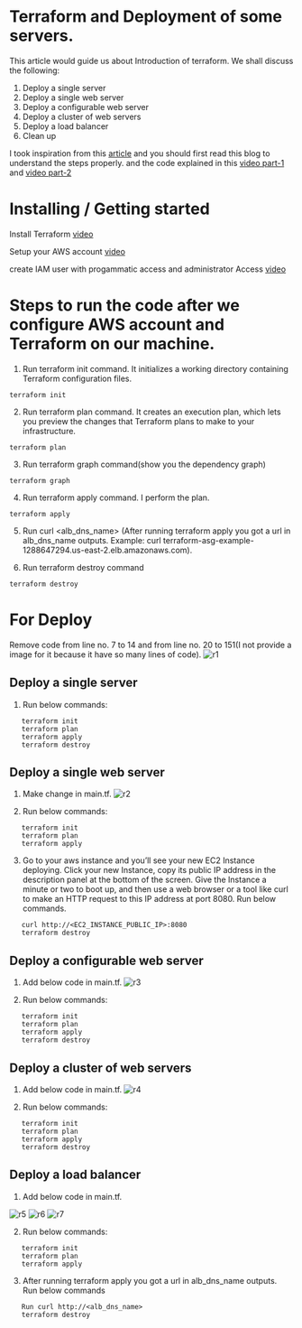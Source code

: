 # Terraform and Deployment of some servers.

This article would guide us about Introduction of terraform. We shall discuss the following:

1. Deploy a single server
2. Deploy a single web server
3. Deploy a configurable web server
4. Deploy a cluster of web servers
5. Deploy a load balancer
6. Clean up

I took inspiration from this [article](https://blog.gruntwork.io/an-introduction-to-terraform-f17df9c6d180#a9b0) and you should first read this blog to understand the steps properly. and the code explained in this [video part-1](https://shorthillstech-my.sharepoint.com/:v:/p/kapil_jain/Ef0H3oWHQyBMiocS2O9rVRsBm3RQpxwZBmJD-AlXmZsmnA?e=zO9UJ9) and [video part-2](https://shorthillstech-my.sharepoint.com/:v:/p/kapil_jain/EY7NTuItyotJlQpC_KdtEqgBT7I-A9fQF38hKiqzxZzOsA?e=kVkQBF)

# Installing / Getting started

Install Terraform [video](https://www.youtube.com/watch?v=Cn6xYf0QJME)

Setup your AWS account [video](https://www.youtube.com/watch?v=gA9pl-A9gDM)

create IAM user with progammatic access and administrator Access [video](https://www.youtube.com/watch?v=Xx_-IA9qnuI)

# Steps to run the code after we configure AWS account and Terraform on our machine.

1. Run terraform init command. It initializes a working directory containing Terraform configuration files.

```
terraform init
```

2. Run terraform plan command. It creates an execution plan, which lets you preview the changes that Terraform plans to make to your infrastructure.

```
terraform plan
```

3. Run terraform graph command(show you the dependency graph)

```
terraform graph
```

4. Run terraform apply command. I perform the plan.

```
terraform apply
```

5. Run curl <alb_dns_name> (After running terraform apply you got a url in alb_dns_name outputs. Example: curl terraform-asg-example-1288647294.us-east-2.elb.amazonaws.com).

6. Run terraform destroy command

```
terraform destroy
```

# For Deploy

Remove code from line no. 7 to 14 and from line no. 20 to 151(I not provide a image for it because it have so many lines of code).
![r1](https://user-images.githubusercontent.com/101810595/200256308-ea209eab-9fa8-4df2-be5e-b4822a7b7689.PNG)

## Deploy a single server

1. Run below commands:

```
   terraform init
   terraform plan
   terraform apply
   terraform destroy
```

## Deploy a single web server

1. Make change in main.tf.
![r2](https://user-images.githubusercontent.com/101810595/200258101-1c4da4b1-ac69-4b3f-bdec-49af16611dcb.PNG)

2. Run below commands:

```
   terraform init
   terraform plan
   terraform apply
```

3. Go to your aws instance and you’ll see your new EC2 Instance deploying. Click your new Instance, copy its public IP address in the description panel at the bottom of the screen. Give the Instance a minute or two to boot up, and then use a web browser or a tool like curl to make an HTTP request to this IP address at port 8080. Run below commands.

```
   curl http://<EC2_INSTANCE_PUBLIC_IP>:8080
   terraform destroy
```

## Deploy a configurable web server

1. Add below code in main.tf.
![r3](https://user-images.githubusercontent.com/101810595/200258868-45ab88cc-76ea-4df9-b8a7-9347bd62fdcb.PNG)

2. Run below commands:

```
   terraform init
   terraform plan
   terraform apply
   terraform destroy
```

## Deploy a cluster of web servers

1. Add below code in main.tf.
![r4](https://user-images.githubusercontent.com/101810595/200259316-e09f64de-588a-449e-b6b8-4c278d51d717.PNG)

2. Run below commands:

```
   terraform init
   terraform plan
   terraform apply
   terraform destroy
```

## Deploy a load balancer

1. Add below code in main.tf.

![r5](https://user-images.githubusercontent.com/101810595/200260120-324d96b5-118e-489d-9c3f-ec33274c5b7a.PNG)
![r6](https://user-images.githubusercontent.com/101810595/200260127-6ae98d63-ec4b-4304-a5f8-834b9187c95f.PNG)
![r7](https://user-images.githubusercontent.com/101810595/200260134-0c701b01-209f-467a-980b-c94b5eda764c.PNG)

2. Run below commands:

```
   terraform init
   terraform plan
   terraform apply
```

3. After running terraform apply you got a url in alb_dns_name outputs. Run below commands

```
   Run curl http://<alb_dns_name>
   terraform destroy
```
